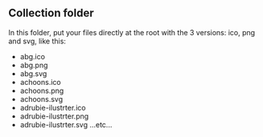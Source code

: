 ## Collection folder

In this folder, put  your files directly at the root with the 3 versions: ico, png and svg, like this:

* abg.ico
* abg.png
* abg.svg
* achoons.ico
* achoons.png
* achoons.svg
* adrubie-ilustrter.ico
* adrubie-ilustrter.png
* adrubie-ilustrter.svg
...etc...